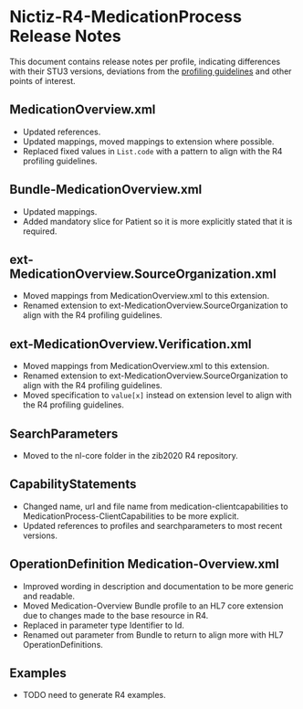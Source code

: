 # Nictiz-R4-MedicationProcess Release Notes

This document contains release notes per profile, indicating differences with their STU3 versions, deviations from the [profiling guidelines](https://informatiestandaarden.nictiz.nl/wiki/FHIR:V1.0_FHIR_Profiling_Guidelines_R4) and other points of interest.

## MedicationOverview.xml
- Updated references.
- Updated mappings, moved mappings to extension where possible.
- Replaced fixed values in `List.code` with a pattern to align with the R4 profiling guidelines.

## Bundle-MedicationOverview.xml
- Updated mappings.
- Added mandatory slice for Patient so it is more explicitly stated that it is required.

## ext-MedicationOverview.SourceOrganization.xml
- Moved mappings from MedicationOverview.xml to this extension.
- Renamed extension to ext-MedicationOverview.SourceOrganization to align with the R4 profiling guidelines.

## ext-MedicationOverview.Verification.xml
- Moved mappings from MedicationOverview.xml to this extension.
- Renamed extension to ext-MedicationOverview.SourceOrganization to align with the R4 profiling guidelines.
- Moved specification to `value[x]` instead on extension level to align with the R4 profiling guidelines.

## SearchParameters
- Moved to the nl-core folder in the zib2020 R4 repository.

## CapabilityStatements
- Changed name, url and file name from medication-clientcapabilities to MedicationProcess-ClientCapabilities to be more explicit.
- Updated references to profiles and searchparameters to most recent versions.

## OperationDefinition Medication-Overview.xml
- Improved wording in description and documentation to be more generic and readable.
- Moved Medication-Overview Bundle profile to an HL7 core extension due to changes made to the base resource in R4.
- Replaced in parameter type Identifier to Id.
- Renamed out parameter from Bundle to return to align more with HL7 OperationDefinitions.

## Examples
- TODO need to generate R4 examples.